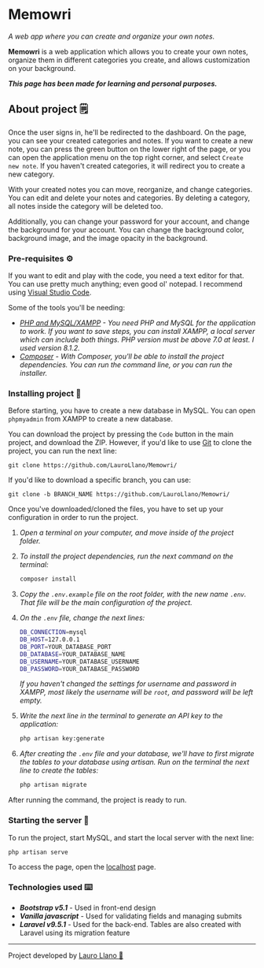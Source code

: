 # Memowri
_A web app where you can create and organize your own notes._

**Memowri** is a web application which allows you to create your own notes, organize them in different categories you create, and allows customization on your background.

***This page has been made for learning and personal purposes.***

## About project 🗒

Once the user signs in, he'll be redirected to the dashboard. On the page, you can see your created categories and notes. If you want to create a new note, you can press the green button on the lower right of the page, or you can open the application menu on the top right corner, and select `Create new note`. If you haven't created categories, it will redirect you to create a new category.

With your created notes you can move, reorganize, and change categories. You can edit and delete your notes and categories. By deleting a category, all notes inside the category will be deleted too.

Additionally, you can change your password for your account, and change the background for your account. You can change the background color, background image, and the image opacity in the background.

### Pre-requisites ⚙️
If you want to edit and play with the code, you need a text editor for that. You can use pretty much anything; even good ol' notepad. I recommend using [Visual Studio Code](https://code.visualstudio.com/).

Some of the tools you'll be needing:

* _[PHP and MySQL/XAMPP](https://www.apachefriends.org/) - You need PHP and MySQL for the application to work. If you want to save steps, you can install XAMPP, a local server which can include both things. PHP version must be above 7.0 at least. I used version 8.1.2._
* _[Composer](https://getcomposer.org/) - With Composer, you'll be able to install the project dependencies. You can run the command line, or you can run the installer._

### Installing project 🔧

Before starting, you have to create a new database in MySQL. You can open `phpmyadmin` from XAMPP to create a new database.

You can download the project by pressing the `Code` button in the main project, and download the ZIP. However, if you'd like to use [Git](https://git-scm.com/) to clone the project, you can run the next line:

```
git clone https://github.com/LauroLlano/Memowri/
```
If you'd like to download a specific branch, you can use:
```
git clone -b BRANCH_NAME https://github.com/LauroLlano/Memowri/
```


Once you've downloaded/cloned the files, you have to set up your configuration in order to run the project.

1. _Open a terminal on your computer, and move inside of the project folder._
2. _To install the project dependencies, run the next command on the terminal:_
   ```sh
   composer install
   ```
3. _Copy the `.env.example` file on the root folder, with the new name `.env`. That file will be the main configuration of the project._
4. _On the `.env` file, change the next lines:_
   ```sh
   DB_CONNECTION=mysql
   DB_HOST=127.0.0.1
   DB_PORT=YOUR_DATABASE_PORT
   DB_DATABASE=YOUR_DATABASE_NAME
   DB_USERNAME=YOUR_DATABASE_USERNAME
   DB_PASSWORD=YOUR_DATABASE_PASSWORD
   ```
   _If you haven't changed the settings for username and password in XAMPP, most likely the username will be `root`, and password will be left empty._

5. _Write the next line in the terminal to generate an API key to the application:_
   ```sh
   php artisan key:generate
   ```
6. _After creating the `.env` file and your database, we'll have to first migrate the tables to your database using artisan. Run on the terminal the next line to create the tables:_
   ```sh
   php artisan migrate
   ```
After running the command, the project is ready to run.

### Starting the server 🚀

To run the project, start MySQL, and start the local server with the next line:
```
php artisan serve
```
To access the page, open the [localhost](http://127.0.0.1:8000/) page.

### Technologies used ⌨️

* ***Bootstrap v5.1*** - Used in front-end design
* ***Vanilla javascript*** - Used for validating fields and managing submits
* ***Laravel v9.5.1*** - Used for the back-end. Tables are also created with Laravel using its migration feature

---
Project developed by [Lauro Llano 👾](https://github.com/LauroLlano)
